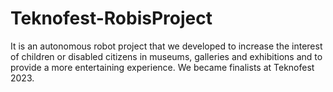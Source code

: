 # Teknofest-RobisProject
 It is an autonomous robot project that we developed to increase the interest of children or disabled citizens in museums, galleries and exhibitions and to provide a more entertaining experience. We became finalists at Teknofest 2023.
